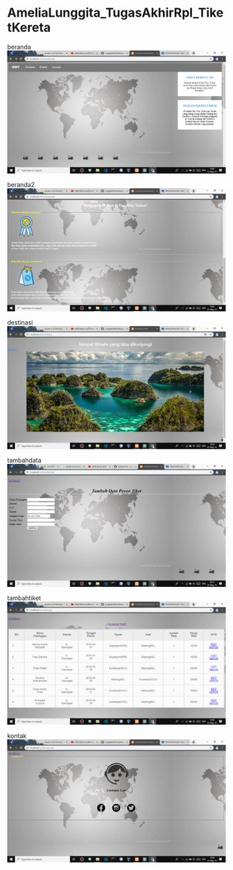 # AmeliaLunggita_TugasAkhirRpl_TiketKereta

beranda
![alt text](https://github.com/Lunggita29/AmeliaLunggita_TugasAkhirRpl_TiketKereta/blob/master/beranda.png)

beranda2
![alt text](https://github.com/Lunggita29/AmeliaLunggita_TugasAkhirRpl_TiketKereta/blob/master/beranda2.png)

destinasi
![alt text](https://github.com/Lunggita29/AmeliaLunggita_TugasAkhirRpl_TiketKereta/blob/master/destinasi.png)

tambahdata
![alt text](https://github.com/Lunggita29/AmeliaLunggita_TugasAkhirRpl_TiketKereta/blob/master/tambahdata.png)

tambahtiket
![alt text](https://github.com/Lunggita29/AmeliaLunggita_TugasAkhirRpl_TiketKereta/blob/master/tambahtiket.png)

kontak
![alt text](https://github.com/Lunggita29/AmeliaLunggita_TugasAkhirRpl_TiketKereta/blob/master/kontak.png)
